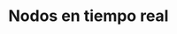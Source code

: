 # Nodos en tiempo real

<script type="text/javascript" src="jquery-1.8.2.min.js"></script>
<script src="mqttws31-1.0.1.min.js" type="text/javascript"></script>
<script type="text/javascript"> 
    var MQTTbroker = 'iot.tesla.studio';
    var MQTTport = 1884;
    var MQTTusername = 'web_client';
    var MQTTpassword = 'SwSScKSTaVRT8yMQjiTyhbLcSlTlDkxDu6uRjZgL';
    var MQTTsubTopic = 'euroavia-pool/#'; //works with wildcard # and + topics dynamically now
    var chart; // global variuable for chart
    var dataTopics = new Array();
    //mqtt broker
    var client = new Paho.MQTT.Client(MQTTbroker, MQTTport,
          "myclientid_" + parseInt(Math.random() * 100, 10));
    client.onMessageArrived = onMessageArrived;
    client.onConnectionLost = onConnectionLost;

    //mqtt connecton options including the mqtt broker subscriptions
    var options = {
      timeout: 3,
      userName: MQTTusername,
      password: MQTTpassword,
      onSuccess: function () {
        console.log("mqtt connected");
        // Connection succeeded; subscribe to our topics
        client.subscribe(MQTTsubTopic, {qos: 1});
      },
      onFailure: function (message) {
        console.log("Connection failed, ERROR: " + message.errorMessage);
        //window.setTimeout(location.reload(),20000); //wait 20seconds before trying to connect again.
      }
    };
  //can be used to reconnect on connection lost
    function onConnectionLost(responseObject) {
      console.log("connection lost: " + responseObject.errorMessage);
      //window.setTimeout(location.reload(),20000); //wait 20seconds before trying to connect again.
    };
  //what is done when a message arrives from the broker
    function onMessageArrived(message) {
      console.log(message.destinationName, '',message.payloadString);
      //check if it is a new topic, if not add it to the array
      if (dataTopics.indexOf(message.destinationName) < 0){

          dataTopics.push(message.destinationName); //add new topic to array
          var y = dataTopics.indexOf(message.destinationName); //get the index no

          //create new data series for the chart
        var newseries = {
                  id: y,
                  name: message.destinationName,
                  data: []
                  };
        chart.addSeries(newseries); //add the series
          };

      var y = dataTopics.indexOf(message.destinationName); //get the index no of the topic from the array
      var myEpoch = new Date().getTime(); //get current epoch time
      var thenum = message.payloadString.replace( /^\D+/g, ''); //remove any text spaces from the message
      var plotMqtt = [myEpoch, Number(thenum)]; //create the array
      if (isNumber(thenum)) { //check if it is a real number and not text
        console.log('is a propper number, will send to chart.')
        plot(plotMqtt, y);  //send it to the plot function
      };
    };
    //check if a real number
    function isNumber(n) {
      return !isNaN(parseFloat(n)) && isFinite(n);
    };
    //function that is called once the document has loaded
    function init() {
      //i find i have to set this to false if i have trouble with timezones.
      Highcharts.setOptions({
        global: {
          useUTC: false
        }
      });
      // Connect to MQTT broker
      client.connect(options);
    };
    //this adds the plots to the chart
      function plot(point, chartno) {
        console.log(point);

            var series = chart.series[0],
                shift = series.data.length > 20; // shift if the series is
                                                 // longer than 20
            // add the point
            chart.series[chartno].addPoint(point, true, shift);
    };
    //settings for the chart
    $(document).ready(function() {
        chart = new Highcharts.Chart({
            chart: {
                renderTo: 'container',
                defaultSeriesType: 'spline'
            },
            title: {
                text: 'Plotting Live websockets data from a MQTT topic'
            },
            subtitle: {
                                  text: 'broker: ' + MQTTbroker + ' | port: ' + MQTTport + ' | topic : ' + MQTTsubTopic
                          },
            xAxis: {
                type: 'datetime',
                tickPixelInterval: 150,
                maxZoom: 20 * 1000
            },
            yAxis: {
                minPadding: 0.2,
                maxPadding: 0.2,
                title: {
                    text: 'Value',
                    margin: 80
                }
            },
            series: []
        });
    });
</script>
<script src="highstock-7.1.1.js"></script>
<script src="exporting-7.1.1.js"></script>

<div id="container" style="height: 500px; min-width: 500px;"></div>
<script type="text/javascript"> 
init();
</script>
